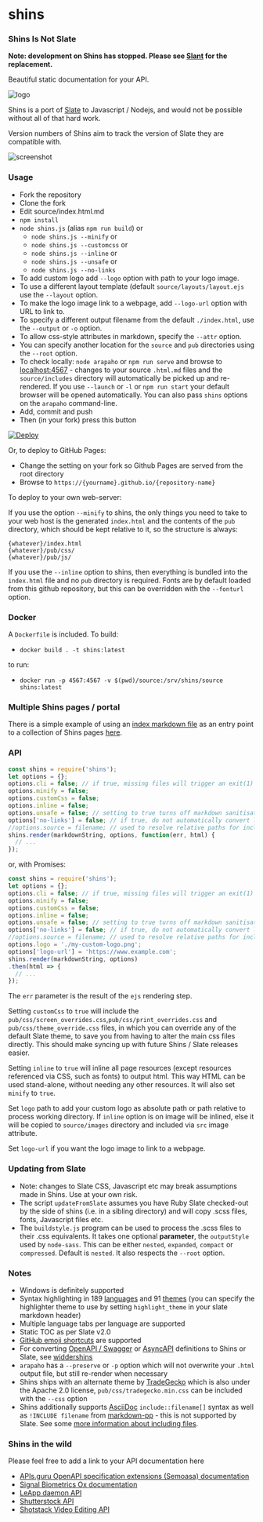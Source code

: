 # shins

### Shins Is Not Slate

**Note: development on Shins has stopped. Please see [Slant](https://github.com/Mermade/slant) for the replacement.**

Beautiful static documentation for your API.

![logo](https://github.com/Mermade/shins/blob/master/docs/logo.jpg?raw=true)

Shins is a port of [Slate](https://github.com/slatedocs/slate) to Javascript / Nodejs, and would
not be possible without all of that hard work.

Version numbers of Shins aim to track the version of Slate they are compatible with.

![screenshot](https://github.com/Mermade/shins/blob/master/docs/screenshot.jpg?raw=true)

### Usage

* Fork the repository
* Clone the fork
* Edit source/index.html.md
* `npm install`
* `node shins.js` (alias `npm run build`) or
    * `node shins.js --minify` or
	* `node shins.js --customcss` or
	* `node shins.js --inline` or
    * `node shins.js --unsafe` or
    * `node shins.js --no-links`
* To add custom logo add `--logo` option with path to your logo image.
* To use a different layout template (default `source/layouts/layout.ejs` use the `--layout` option.
* To make the logo image link to a webpage, add `--logo-url` option with URL to link to.
* To specify a different output filename from the default `./index.html`, use the `--output` or `-o` option.
* To allow css-style attributes in markdown, specify the `--attr` option.
* You can specify another location for the `source` and `pub` directories using the `--root` option.
* To check locally: `node arapaho` or `npm run serve` and browse to [localhost:4567](http://localhost:4567) - changes to your source `.html.md` files and the `source/includes` directory will automatically be picked up and re-rendered. If you use `--launch` or `-l` or `npm run start` your default browser will be opened automatically. You can also pass `shins` options on the `arapaho` command-line.
* Add, commit and push
* Then (in your fork) press this button

[![Deploy](https://www.herokucdn.com/deploy/button.svg)](https://heroku.com/deploy)

Or, to deploy to GitHub Pages:

* Change the setting on your fork so Github Pages are served from the root directory
* Browse to `https://{yourname}.github.io/{repository-name}`

To deploy to your own web-server:

If you use the option `--minify` to shins, the only things you need to take to your web host is the generated `index.html` and the contents of the `pub` directory, which should be kept relative to it, so the structure is always:

```
{whatever}/index.html
{whatever}/pub/css/
{whatever}/pub/js/
```

If you use the `--inline` option to shins, then everything is bundled into the `index.html` file and no `pub` directory is required. Fonts are by default loaded from this github repository, but this can be overridden with the `--fonturl` option.

### Docker

A `Dockerfile` is included. To build:

* `docker build . -t shins:latest`

to run:

* `docker run -p 4567:4567 -v $(pwd)/source:/srv/shins/source shins:latest`

### Multiple Shins pages / portal

There is a simple example of using an [index markdown file](./source/portal.html.md) as an entry point to a collection of Shins pages [here](https://mermade.github.io/shins/portal.html).

### API

```javascript
const shins = require('shins');
let options = {};
options.cli = false; // if true, missing files will trigger an exit(1)
options.minify = false;
options.customCss = false;
options.inline = false;
options.unsafe = false; // setting to true turns off markdown sanitisation
options['no-links'] = false; // if true, do not automatically convert links in text to anchor tags
//options.source = filename; // used to resolve relative paths for included files
shins.render(markdownString, options, function(err, html) {
  // ...
});
```

or, with Promises:

```javascript
const shins = require('shins');
let options = {};
options.cli = false; // if true, missing files will trigger an exit(1)
options.minify = false;
options.customCss = false;
options.inline = false;
options.unsafe = false; // setting to true turns off markdown sanitisation
options['no-links'] = false; // if true, do not automatically convert links in text to anchor tags
//options.source = filename; // used to resolve relative paths for included files
options.logo = './my-custom-logo.png';
options['logo-url'] = 'https://www.example.com';
shins.render(markdownString, options)
.then(html => {
  // ...
});
```

The `err` parameter is the result of the `ejs` rendering step.

Setting `customCss` to `true` will include the `pub/css/screen_overrides.css`,`pub/css/print_overrides.css` and `pub/css/theme_override.css` files, in which you can override any of the default Slate theme, to save you from having to alter the main css files directly. This should make syncing up with future Shins / Slate releases easier.

Setting `inline` to `true` will inline all page resources (except resources referenced via CSS, such as fonts) to output html. This way HTML can be used stand-alone, without needing any other resources. It will also set `minify` to `true`.

Set `logo` path to add your custom logo as absolute path or path relative to process working directory. If `inline` option is on image will be inlined, else it will be copied to `source/images` directory and included via `src` image attribute.

Set `logo-url` if you want the logo image to link to a webpage.

### Updating from Slate

* Note: changes to Slate CSS, Javascript etc may break assumptions made in Shins. Use at your own risk.
* The script `updateFromSlate` assumes you have Ruby Slate checked-out by the side of shins (i.e. in a sibling directory) and will copy .scss files, fonts, Javascript files etc.
* The `buildstyle.js` program can be used to process the .scss files to their .css equivalents. It takes one optional **parameter**, the `outputStyle` used by `node-sass`. This can be either `nested`, `expanded`, `compact` or `compressed`. Default is `nested`. It also respects the `--root` option.

### Notes

* Windows is definitely supported
* Syntax highlighting in 189 [languages](https://highlightjs.org/static/demo/) and 91 [themes](https://highlightjs.org/static/demo/) (you can specify the highlighter theme to use by setting `highlight_theme` in your slate markdown header)
* Multiple language tabs per language are supported
* Static TOC as per Slate v2.0
* [GitHub emoji shortcuts](https://gist.github.com/rxaviers/7360908) are supported
* For converting [OpenAPI / Swagger](https://github.com/OAI/OpenAPI-Specification) or [AsyncAPI](https://github.com/asyncapi/asyncapi) definitions to Shins or Slate, see [widdershins](http://github.com/mermade/widdershins)
* `arapaho` has a `--preserve` or `-p` option which will not overwrite your `.html` output file, but still re-render when necessary
* Shins ships with an alternate theme by [TradeGecko](https://github.com/tradegecko) which is also under the Apache 2.0 license, `pub/css/tradegecko.min.css` can be included with the `--css` option
* Shins additionally supports [AsciiDoc](http://asciidoctor.org/docs/asciidoc-syntax-quick-reference/#include-files) `include::filename[]` syntax as well as `!INCLUDE filename` from [markdown-pp](https://github.com/MikeRalphson/markdown-pp-js) - this is not supported by Slate. See some [more information about including files](/docs/include.md).

### Shins in the wild

Please feel free to add a link to your API documentation here

* [APIs.guru OpenAPI specification extensions (Semoasa) documentation](https://mermade.github.io/shins/apisguru.html)
* [Signal Biometrics Ox documentation](https://signalbiometrics.github.io/ox-docs/)
* [LeApp daemon API](https://leapp-to.github.io/shins/index.html)
* [Shutterstock API](https://api-reference.shutterstock.com/)
* [Shotstack Video Editing API](https://shotstack.io/docs/api/index.html)

